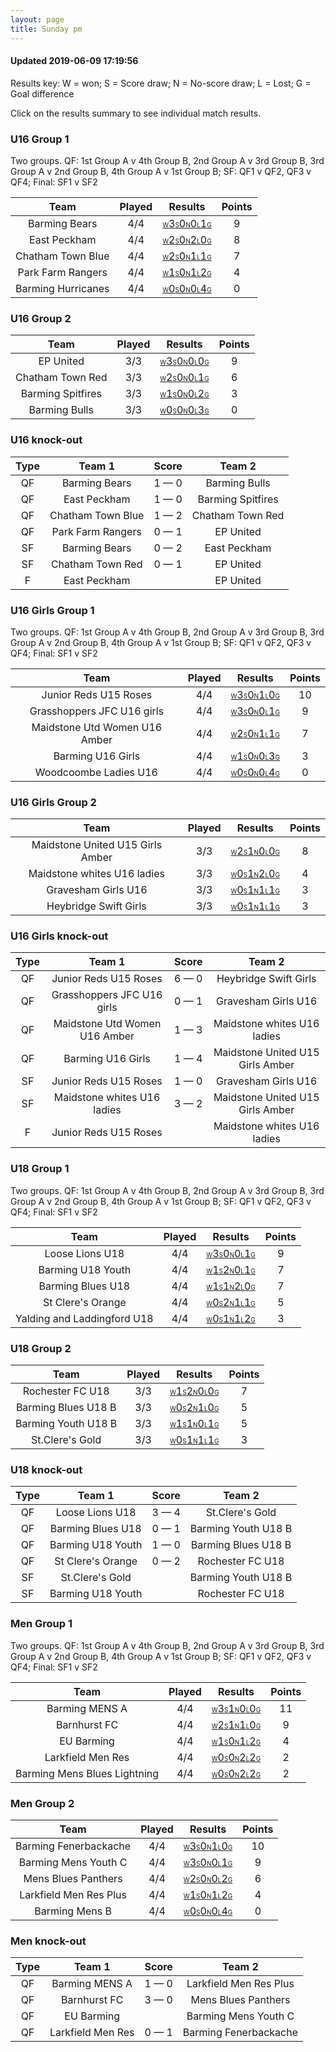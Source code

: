 ```yaml
---
layout: page
title: Sunday pm
---
```


#### Updated 2019-06-09 17:19:56 

Results key: W = won; S = Score draw; N = No-score draw; L = Lost; G = Goal difference

Click on the results summary to see individual match results.


### U16 Group 1
 Two groups. QF: 1st Group A v 4th Group B, 2nd Group A v 3rd Group B, 3rd Group A v 2nd Group B, 4th Group A v 1st Group B; SF: QF1 v QF2, QF3 v QF4; Final: SF1 v SF2

|        Team        | Played |                                                                                Results                                                                                | Points |
|:------------------:|:------:|:---------------------------------------------------------------------------------------------------------------------------------------------------------------------:|:------:|
|   Barming Bears    |  4/4   |   <a href="teamres/Barming-Bears.html"><font size="1">W</font>3<font size="1">S</font>0<font size="1">N</font>0<font size="1">L</font>1<font size="1">G</font></a>    |   9    |
|    East Peckham    |  4/4   |   <a href="teamres/East-Peckham-.html"><font size="1">W</font>2<font size="1">S</font>0<font size="1">N</font>2<font size="1">L</font>0<font size="1">G</font></a>    |   8    |
| Chatham Town Blue  |  4/4   | <a href="teamres/Chatham-Town-Blue.html"><font size="1">W</font>2<font size="1">S</font>0<font size="1">N</font>1<font size="1">L</font>1<font size="1">G</font></a>  |   7    |
| Park Farm Rangers  |  4/4   | <a href="teamres/Park-Farm-Rangers.html"><font size="1">W</font>1<font size="1">S</font>0<font size="1">N</font>1<font size="1">L</font>2<font size="1">G</font></a>  |   4    |
| Barming Hurricanes |  4/4   | <a href="teamres/Barming-Hurricanes.html"><font size="1">W</font>0<font size="1">S</font>0<font size="1">N</font>0<font size="1">L</font>4<font size="1">G</font></a> |   0    |



### U16 Group 2

|       Team        | Played |                                                                               Results                                                                                | Points |
|:-----------------:|:------:|:--------------------------------------------------------------------------------------------------------------------------------------------------------------------:|:------:|
|     EP United     |  3/3   |     <a href="teamres/EP-United.html"><font size="1">W</font>3<font size="1">S</font>0<font size="1">N</font>0<font size="1">L</font>0<font size="1">G</font></a>     |   9    |
| Chatham Town Red  |  3/3   | <a href="teamres/Chatham-Town-Red.html"><font size="1">W</font>2<font size="1">S</font>0<font size="1">N</font>0<font size="1">L</font>1<font size="1">G</font></a>  |   6    |
| Barming Spitfires |  3/3   | <a href="teamres/Barming-Spitfires.html"><font size="1">W</font>1<font size="1">S</font>0<font size="1">N</font>0<font size="1">L</font>2<font size="1">G</font></a> |   3    |
|   Barming Bulls   |  3/3   |   <a href="teamres/Barming-Bulls.html"><font size="1">W</font>0<font size="1">S</font>0<font size="1">N</font>0<font size="1">L</font>3<font size="1">G</font></a>   |   0    |



### U16 knock-out
 

| Type |      Team 1       |    Score    |      Team 2       |
|:----:|:-----------------:|:-----------:|:-----------------:|
|  QF  |   Barming Bears   | 1 &mdash; 0 |   Barming Bulls   |
|  QF  |   East Peckham    | 1 &mdash; 0 | Barming Spitfires |
|  QF  | Chatham Town Blue | 1 &mdash; 2 | Chatham Town Red  |
|  QF  | Park Farm Rangers | 0 &mdash; 1 |     EP United     |
|  SF  |   Barming Bears   | 0 &mdash; 2 |   East Peckham    |
|  SF  | Chatham Town Red  | 0 &mdash; 1 |     EP United     |
|  F   |   East Peckham    |             |     EP United     |


### U16 Girls Group 1
 Two groups. QF: 1st Group A v 4th Group B, 2nd Group A v 3rd Group B, 3rd Group A v 2nd Group B, 4th Group A v 1st Group B; SF: QF1 v QF2, QF3 v QF4; Final: SF1 v SF2

|             Team              | Played |                                                                                     Results                                                                                      | Points |
|:-----------------------------:|:------:|:--------------------------------------------------------------------------------------------------------------------------------------------------------------------------------:|:------:|
|     Junior Reds U15 Roses     |  4/4   |     <a href="teamres/Junior-Reds-U15-Roses.html"><font size="1">W</font>3<font size="1">S</font>0<font size="1">N</font>1<font size="1">L</font>0<font size="1">G</font></a>     |   10   |
|  Grasshoppers JFC U16 girls   |  4/4   |  <a href="teamres/Grasshoppers-JFC-U16-girls.html"><font size="1">W</font>3<font size="1">S</font>0<font size="1">N</font>0<font size="1">L</font>1<font size="1">G</font></a>   |   9    |
| Maidstone Utd Women U16 Amber |  4/4   | <a href="teamres/Maidstone-Utd-Women-U16-Amber.html"><font size="1">W</font>2<font size="1">S</font>0<font size="1">N</font>1<font size="1">L</font>1<font size="1">G</font></a> |   7    |
|       Barming U16 Girls       |  4/4   |      <a href="teamres/Barming-U16-Girls-.html"><font size="1">W</font>1<font size="1">S</font>0<font size="1">N</font>0<font size="1">L</font>3<font size="1">G</font></a>       |   3    |
|     Woodcoombe Ladies U16     |  4/4   |     <a href="teamres/Woodcoombe-Ladies-U16.html"><font size="1">W</font>0<font size="1">S</font>0<font size="1">N</font>0<font size="1">L</font>4<font size="1">G</font></a>     |   0    |



### U16 Girls Group 2

|               Team               | Played |                                                                                       Results                                                                                       | Points |
|:--------------------------------:|:------:|:-----------------------------------------------------------------------------------------------------------------------------------------------------------------------------------:|:------:|
| Maidstone United U15 Girls Amber |  3/3   | <a href="teamres/Maidstone-United-U15-Girls-Amber.html"><font size="1">W</font>2<font size="1">S</font>1<font size="1">N</font>0<font size="1">L</font>0<font size="1">G</font></a> |   8    |
|   Maidstone whites U16 ladies    |  3/3   |   <a href="teamres/Maidstone-whites-U16-ladies.html"><font size="1">W</font>0<font size="1">S</font>1<font size="1">N</font>2<font size="1">L</font>0<font size="1">G</font></a>    |   4    |
|       Gravesham Girls U16        |  3/3   |       <a href="teamres/Gravesham-Girls-U16.html"><font size="1">W</font>0<font size="1">S</font>1<font size="1">N</font>1<font size="1">L</font>1<font size="1">G</font></a>        |   3    |
|      Heybridge Swift Girls       |  3/3   |      <a href="teamres/Heybridge-Swift-Girls.html"><font size="1">W</font>0<font size="1">S</font>1<font size="1">N</font>1<font size="1">L</font>1<font size="1">G</font></a>       |   3    |



### U16 Girls knock-out
 

| Type |            Team 1             |    Score    |              Team 2              |
|:----:|:-----------------------------:|:-----------:|:--------------------------------:|
|  QF  |     Junior Reds U15 Roses     | 6 &mdash; 0 |      Heybridge Swift Girls       |
|  QF  |  Grasshoppers JFC U16 girls   | 0 &mdash; 1 |       Gravesham Girls U16        |
|  QF  | Maidstone Utd Women U16 Amber | 1 &mdash; 3 |   Maidstone whites U16 ladies    |
|  QF  |       Barming U16 Girls       | 1 &mdash; 4 | Maidstone United U15 Girls Amber |
|  SF  |     Junior Reds U15 Roses     | 1 &mdash; 0 |       Gravesham Girls U16        |
|  SF  |  Maidstone whites U16 ladies  | 3 &mdash; 2 | Maidstone United U15 Girls Amber |
|  F   |     Junior Reds U15 Roses     |             |   Maidstone whites U16 ladies    |


### U18 Group 1
 Two groups. QF: 1st Group A v 4th Group B, 2nd Group A v 3rd Group B, 3rd Group A v 2nd Group B, 4th Group A v 1st Group B; SF: QF1 v QF2, QF3 v QF4; Final: SF1 v SF2

|            Team             | Played |                                                                                    Results                                                                                     | Points |
|:---------------------------:|:------:|:------------------------------------------------------------------------------------------------------------------------------------------------------------------------------:|:------:|
|       Loose Lions U18       |  4/4   |       <a href="teamres/Loose-Lions-U18.html"><font size="1">W</font>3<font size="1">S</font>0<font size="1">N</font>0<font size="1">L</font>1<font size="1">G</font></a>       |   9    |
|      Barming U18 Youth      |  4/4   |      <a href="teamres/Barming-U18-Youth.html"><font size="1">W</font>1<font size="1">S</font>2<font size="1">N</font>0<font size="1">L</font>1<font size="1">G</font></a>      |   7    |
|      Barming Blues U18      |  4/4   |      <a href="teamres/Barming-Blues-U18.html"><font size="1">W</font>1<font size="1">S</font>1<font size="1">N</font>2<font size="1">L</font>0<font size="1">G</font></a>      |   7    |
|      St Clere's Orange      |  4/4   |      <a href="teamres/St-Clere's-Orange.html"><font size="1">W</font>0<font size="1">S</font>2<font size="1">N</font>1<font size="1">L</font>1<font size="1">G</font></a>      |   5    |
| Yalding and Laddingford U18 |  4/4   | <a href="teamres/Yalding-and-Laddingford-U18.html"><font size="1">W</font>0<font size="1">S</font>1<font size="1">N</font>1<font size="1">L</font>2<font size="1">G</font></a> |   3    |



### U18 Group 2

|        Team         | Played |                                                                                Results                                                                                 | Points |
|:-------------------:|:------:|:----------------------------------------------------------------------------------------------------------------------------------------------------------------------:|:------:|
|  Rochester FC U18   |  3/3   |  <a href="teamres/Rochester-FC-U18.html"><font size="1">W</font>1<font size="1">S</font>2<font size="1">N</font>0<font size="1">L</font>0<font size="1">G</font></a>   |   7    |
| Barming Blues U18 B |  3/3   | <a href="teamres/Barming-Blues-U18-B.html"><font size="1">W</font>0<font size="1">S</font>2<font size="1">N</font>1<font size="1">L</font>0<font size="1">G</font></a> |   5    |
| Barming Youth U18 B |  3/3   | <a href="teamres/Barming-Youth-U18-B.html"><font size="1">W</font>1<font size="1">S</font>1<font size="1">N</font>0<font size="1">L</font>1<font size="1">G</font></a> |   5    |
|   St.Clere's Gold   |  3/3   |   <a href="teamres/St.Clere's-Gold.html"><font size="1">W</font>0<font size="1">S</font>1<font size="1">N</font>1<font size="1">L</font>1<font size="1">G</font></a>   |   3    |



### U18 knock-out
 

| Type |      Team 1       |    Score    |       Team 2        |
|:----:|:-----------------:|:-----------:|:-------------------:|
|  QF  |  Loose Lions U18  | 3 &mdash; 4 |   St.Clere's Gold   |
|  QF  | Barming Blues U18 | 0 &mdash; 1 | Barming Youth U18 B |
|  QF  | Barming U18 Youth | 1 &mdash; 0 | Barming Blues U18 B |
|  QF  | St Clere's Orange | 0 &mdash; 2 |  Rochester FC U18   |
|  SF  |  St.Clere's Gold  |             | Barming Youth U18 B |
|  SF  | Barming U18 Youth |             |  Rochester FC U18   |


### Men Group 1
 Two groups. QF: 1st Group A v 4th Group B, 2nd Group A v 3rd Group B, 3rd Group A v 2nd Group B, 4th Group A v 1st Group B; SF: QF1 v QF2, QF3 v QF4; Final: SF1 v SF2

|             Team             | Played |                                                                                     Results                                                                                      | Points |
|:----------------------------:|:------:|:--------------------------------------------------------------------------------------------------------------------------------------------------------------------------------:|:------:|
|        Barming MENS A        |  4/4   |        <a href="teamres/Barming-MENS-A.html"><font size="1">W</font>3<font size="1">S</font>1<font size="1">N</font>0<font size="1">L</font>0<font size="1">G</font></a>         |   11   |
|         Barnhurst FC         |  4/4   |         <a href="teamres/Barnhurst-FC.html"><font size="1">W</font>2<font size="1">S</font>1<font size="1">N</font>1<font size="1">L</font>0<font size="1">G</font></a>          |   9    |
|          EU Barming          |  4/4   |          <a href="teamres/EU-Barming.html"><font size="1">W</font>1<font size="1">S</font>0<font size="1">N</font>1<font size="1">L</font>2<font size="1">G</font></a>           |   4    |
|      Larkfield Men Res       |  4/4   |       <a href="teamres/Larkfield-Men-Res.html"><font size="1">W</font>0<font size="1">S</font>0<font size="1">N</font>2<font size="1">L</font>2<font size="1">G</font></a>       |   2    |
| Barming Mens Blues Lightning |  4/4   | <a href="teamres/Barming-Mens-Blues-Lightning-.html"><font size="1">W</font>0<font size="1">S</font>0<font size="1">N</font>2<font size="1">L</font>2<font size="1">G</font></a> |   2    |



### Men Group 2

|          Team          | Played |                                                                                  Results                                                                                  | Points |
|:----------------------:|:------:|:-------------------------------------------------------------------------------------------------------------------------------------------------------------------------:|:------:|
| Barming Fenerbackache  |  4/4   | <a href="teamres/Barming-Fenerbackache.html"><font size="1">W</font>3<font size="1">S</font>0<font size="1">N</font>1<font size="1">L</font>0<font size="1">G</font></a>  |   10   |
|  Barming Mens Youth C  |  4/4   |  <a href="teamres/Barming-Mens-Youth-C.html"><font size="1">W</font>3<font size="1">S</font>0<font size="1">N</font>0<font size="1">L</font>1<font size="1">G</font></a>  |   9    |
|  Mens Blues Panthers   |  4/4   |  <a href="teamres/Mens-Blues-Panthers.html"><font size="1">W</font>2<font size="1">S</font>0<font size="1">N</font>0<font size="1">L</font>2<font size="1">G</font></a>   |   6    |
| Larkfield Men Res Plus |  4/4   | <a href="teamres/Larkfield-Men-Res-Plus.html"><font size="1">W</font>1<font size="1">S</font>0<font size="1">N</font>1<font size="1">L</font>2<font size="1">G</font></a> |   4    |
|     Barming Mens B     |  4/4   |     <a href="teamres/Barming-Mens-B.html"><font size="1">W</font>0<font size="1">S</font>0<font size="1">N</font>0<font size="1">L</font>4<font size="1">G</font></a>     |   0    |



### Men knock-out
 

| Type |      Team 1       |    Score    |         Team 2         |
|:----:|:-----------------:|:-----------:|:----------------------:|
|  QF  |  Barming MENS A   | 1 &mdash; 0 | Larkfield Men Res Plus |
|  QF  |   Barnhurst FC    | 3 &mdash; 0 |  Mens Blues Panthers   |
|  QF  |    EU Barming     |             |  Barming Mens Youth C  |
|  QF  | Larkfield Men Res | 0 &mdash; 1 | Barming Fenerbackache  |



<br /><br /><br />